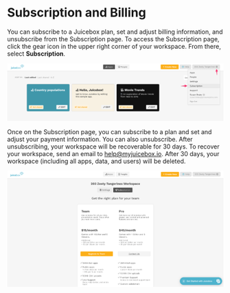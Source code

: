 # Subscription and Billing

You can subscribe to a Juicebox plan, set and adjust billing information, and unsubscribe from the Subscription page.  To access the Subscription page, click the gear icon in the upper right corner of your workspace. From there, select **Subscription**.

![Accessing the workspace Subscription page](<../.gitbook/assets/image (360) (1).png>)

Once on the Subscription page, you can subscribe to a plan and set and adjust your payment information. You can also unsubscribe. After unsubscribing, your workspace will be recoverable for 30 days. To recover your workspace, send an email to help@myjuicebox.io. After 30 days, your workspace (including all apps, data, and users) will be deleted. &#x20;

![The workspace Subscription page](<../.gitbook/assets/image (320).png>)


